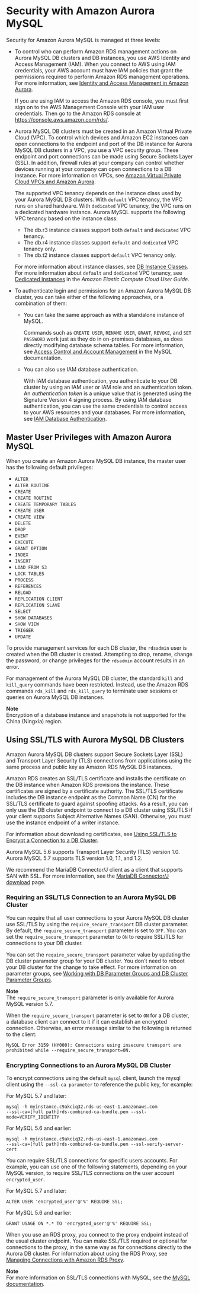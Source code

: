 # Security with Amazon Aurora MySQL<a name="AuroraMySQL.Security"></a>

Security for Amazon Aurora MySQL is managed at three levels:
+ To control who can perform Amazon RDS management actions on Aurora MySQL DB clusters and DB instances, you use AWS Identity and Access Management \(IAM\)\. When you connect to AWS using IAM credentials, your AWS account must have IAM policies that grant the permissions required to perform Amazon RDS management operations\. For more information, see [Identity and Access Management in Amazon Aurora](UsingWithRDS.IAM.md)\.

  If you are using IAM to access the Amazon RDS console, you must first sign on to the AWS Management Console with your IAM user credentials\. Then go to the Amazon RDS console at [https://console\.aws\.amazon\.com/rds/](https://console.aws.amazon.com/rds/)\.
+ Aurora MySQL DB clusters must be created in an Amazon Virtual Private Cloud \(VPC\)\. To control which devices and Amazon EC2 instances can open connections to the endpoint and port of the DB instance for Aurora MySQL DB clusters in a VPC, you use a VPC security group\. These endpoint and port connections can be made using Secure Sockets Layer \(SSL\)\. In addition, firewall rules at your company can control whether devices running at your company can open connections to a DB instance\. For more information on VPCs, see [Amazon Virtual Private Cloud VPCs and Amazon Aurora](USER_VPC.md)\.

  The supported VPC tenancy depends on the instance class used by your Aurora MySQL DB clusters\. With `default` VPC tenancy, the VPC runs on shared hardware\. With `dedicated` VPC tenancy, the VPC runs on a dedicated hardware instance\. Aurora MySQL supports the following VPC tenancy based on the instance class:
  + The db\.r3 instance classes support both `default` and `dedicated` VPC tenancy\.
  + The db\.r4 instance classes support `default` and `dedicated` VPC tenancy only\.
  + The db\.t2 instance classes support `default` VPC tenancy only\.

  For more information about instance classes, see [DB Instance Classes](Concepts.DBInstanceClass.md)\. For more information about `default` and `dedicated` VPC tenancy, see [Dedicated Instances](https://docs.aws.amazon.com/AWSEC2/latest/UserGuide/dedicated-instance.html) in the *Amazon Elastic Compute Cloud User Guide*\.
+ To authenticate login and permissions for an Amazon Aurora MySQL DB cluster, you can take either of the following approaches, or a combination of them:
  + You can take the same approach as with a standalone instance of MySQL\.

    Commands such as `CREATE USER`, `RENAME USER`, `GRANT`, `REVOKE`, and `SET PASSWORD` work just as they do in on\-premises databases, as does directly modifying database schema tables\. For more information, see [ Access Control and Account Management](https://dev.mysql.com/doc/refman/5.6/en/access-control.html) in the MySQL documentation\.
  + You can also use IAM database authentication\.

    With IAM database authentication, you authenticate to your DB cluster by using an IAM user or IAM role and an authentication token\. An *authentication token* is a unique value that is generated using the Signature Version 4 signing process\. By using IAM database authentication, you can use the same credentials to control access to your AWS resources and your databases\. For more information, see [IAM Database Authentication](UsingWithRDS.IAMDBAuth.md)\.

## Master User Privileges with Amazon Aurora MySQL<a name="AuroraMySQL.Security.MasterUser"></a>

When you create an Amazon Aurora MySQL DB instance, the master user has the following default privileges:
+  `ALTER` 
+  `ALTER ROUTINE` 
+  `CREATE` 
+  `CREATE ROUTINE` 
+  `CREATE TEMPORARY TABLES` 
+  `CREATE USER` 
+  `CREATE VIEW` 
+  `DELETE` 
+  `DROP` 
+  `EVENT` 
+  `EXECUTE` 
+  `GRANT OPTION` 
+  `INDEX` 
+  `INSERT` 
+  `LOAD FROM S3` 
+  `LOCK TABLES` 
+  `PROCESS` 
+  `REFERENCES` 
+  `RELOAD` 
+  `REPLICATION CLIENT` 
+  `REPLICATION SLAVE` 
+  `SELECT` 
+  `SHOW DATABASES` 
+  `SHOW VIEW` 
+  `TRIGGER` 
+  `UPDATE` 

To provide management services for each DB cluster, the `rdsadmin` user is created when the DB cluster is created\. Attempting to drop, rename, change the password, or change privileges for the `rdsadmin` account results in an error\.

For management of the Aurora MySQL DB cluster, the standard `kill` and `kill_query` commands have been restricted\. Instead, use the Amazon RDS commands `rds_kill` and `rds_kill_query` to terminate user sessions or queries on Aurora MySQL DB instances\. 

**Note**  
Encryption of a database instance and snapshots is not supported for the China \(Ningxia\) region\.

## Using SSL/TLS with Aurora MySQL DB Clusters<a name="AuroraMySQL.Security.SSL"></a>

Amazon Aurora MySQL DB clusters support Secure Sockets Layer \(SSL\) and Transport Layer Security \(TLS\) connections from applications using the same process and public key as Amazon RDS MySQL DB instances\.

Amazon RDS creates an SSL/TLS certificate and installs the certificate on the DB instance when Amazon RDS provisions the instance\. These certificates are signed by a certificate authority\. The SSL/TLS certificate includes the DB instance endpoint as the Common Name \(CN\) for the SSL/TLS certificate to guard against spoofing attacks\. As a result, you can only use the DB cluster endpoint to connect to a DB cluster using SSL/TLS if your client supports Subject Alternative Names \(SAN\)\. Otherwise, you must use the instance endpoint of a writer instance\. 

For information about downloading certificates, see [Using SSL/TLS to Encrypt a Connection to a DB Cluster](UsingWithRDS.SSL.md)\.

Aurora MySQL 5\.6 supports Transport Layer Security \(TLS\) version 1\.0\. Aurora MySQL 5\.7 supports TLS version 1\.0, 1\.1, and 1\.2\.

We recommend the MariaDB Connector/J client as a client that supports SAN with SSL\. For more information, see the [MariaDB Connector/J download](https://downloads.mariadb.org/connector-java/) page\.

### Requiring an SSL/TLS Connection to an Aurora MySQL DB Cluster<a name="AuroraMySQL.Security.SSL.RequireSSL"></a>

You can require that all user connections to your Aurora MySQL DB cluster use SSL/TLS by using the `require_secure_transport` DB cluster parameter\. By default, the `require_secure_transport` parameter is set to `OFF`\. You can set the `require_secure_transport` parameter to `ON` to require SSL/TLS for connections to your DB cluster\.

You can set the `require_secure_transport` parameter value by updating the DB cluster parameter group for your DB cluster\. You don't need to reboot your DB cluster for the change to take effect\. For more information on parameter groups, see [Working with DB Parameter Groups and DB Cluster Parameter Groups](USER_WorkingWithParamGroups.md)\.

**Note**  
The `require_secure_transport` parameter is only available for Aurora MySQL version 5\.7\.

When the `require_secure_transport` parameter is set to `ON` for a DB cluster, a database client can connect to it if it can establish an encrypted connection\. Otherwise, an error message similar to the following is returned to the client:

```
MySQL Error 3159 (HY000): Connections using insecure transport are prohibited while --require_secure_transport=ON.
```

### Encrypting Connections to an Aurora MySQL DB Cluster<a name="AuroraMySQL.Security.SSL.EncryptingConnections"></a>

To encrypt connections using the default `mysql` client, launch the mysql client using the `--ssl-ca parameter` to reference the public key, for example: 

For MySQL 5\.7 and later:

```
mysql -h myinstance.c9akciq32.rds-us-east-1.amazonaws.com
--ssl-ca=[full path]rds-combined-ca-bundle.pem --ssl-mode=VERIFY_IDENTITY
```

For MySQL 5\.6 and earlier:

```
mysql -h myinstance.c9akciq32.rds-us-east-1.amazonaws.com
--ssl-ca=[full path]rds-combined-ca-bundle.pem --ssl-verify-server-cert
```

You can require SSL/TLS connections for specific users accounts\. For example, you can use one of the following statements, depending on your MySQL version, to require SSL/TLS connections on the user account `encrypted_user`\.

For MySQL 5\.7 and later:

```
ALTER USER 'encrypted_user'@'%' REQUIRE SSL;            
```

For MySQL 5\.6 and earlier:

```
GRANT USAGE ON *.* TO 'encrypted_user'@'%' REQUIRE SSL;            
```

 When you use an RDS proxy, you connect to the proxy endpoint instead of the usual cluster endpoint\. You can make SSL/TLS required or optional for connections to the proxy, in the same way as for connections directly to the Aurora DB cluster\. For information about using the RDS Proxy, see [Managing Connections with Amazon RDS Proxy](rds-proxy.md)\. 

**Note**  
For more information on SSL/TLS connections with MySQL, see the [MySQL documentation](https://dev.mysql.com/doc/refman/5.7/en/using-encrypted-connections.html)\.